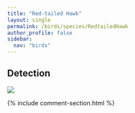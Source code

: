 ```yaml
---
title: "Red-tailed Hawk"
layout: single
permalink: /birds/species/RedtailedHawk
author_profile: false
sidebar:
  nav: "birds"
---
```


<h2>Detection</h2>

<img src="https://beallen.github.io/DevelopmentWebsite/assets/images/birds/RedtailedHawk/det.jpg">

{% include comment-section.html %}
